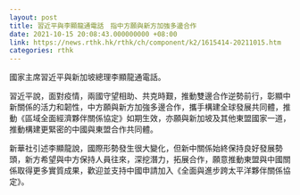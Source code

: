 ```yaml
---
layout: post
title: 習近平與李顯龍通電話　指中方願與新方加強多邊合作
date: 2021-10-15 20:08:43.000000000 +08:00
link: https://news.rthk.hk/rthk/ch/component/k2/1615414-20211015.htm
categories: rthk
---
```


國家主席習近平與新加坡總理李顯龍通電話。

習近平說，面對疫情，兩國守望相助、共克時艱，推動雙邊合作逆勢前行，彰顯中新關係的活力和韌性，中方願與新方加強多邊合作，攜手構建全球發展共同體，推動《區域全面經濟夥伴關係協定》如期生效，亦願與新加坡及其他東盟國家一道，推動構建更緊密的中國與東盟合作共同體。

新華社引述李顯龍說，國際形勢發生很大變化，但新中關係始終保持良好發展勢頭，新方希望與中方保持人員往來，深挖潛力，拓展合作，願意推動東盟與中國關係取得更多實質成果，歡迎並支持中國申請加入《全面與進步跨太平洋夥伴關係協定》。
